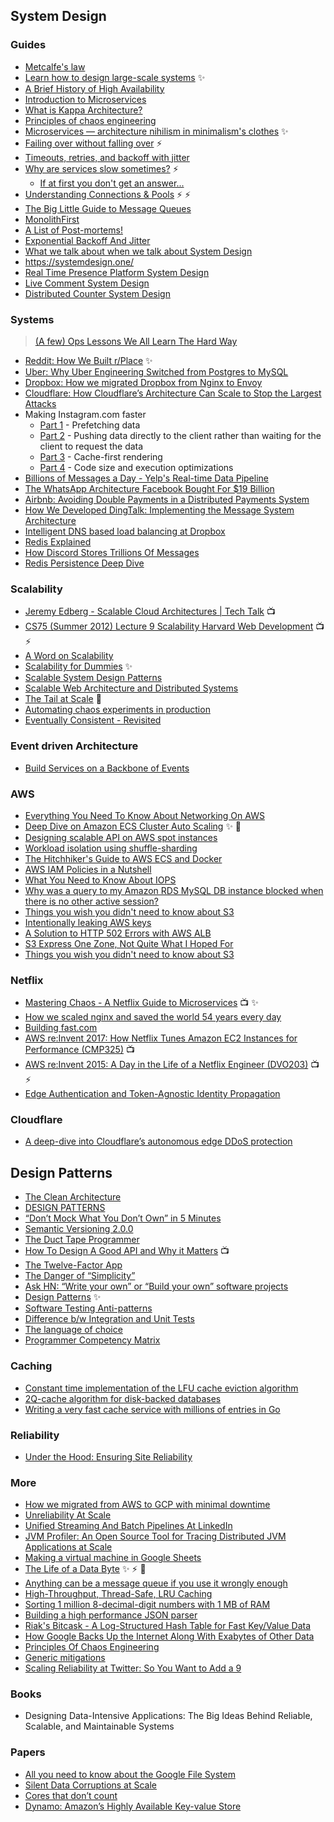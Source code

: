 ## System Design

### Guides

- [Metcalfe's law](https://en.wikipedia.org/wiki/Metcalfe%27s_law)
- [Learn how to design large-scale systems](https://github.com/donnemartin/system-design-primer) :sparkles:
- [A Brief History of High Availability](https://www.cockroachlabs.com/blog/brief-history-high-availability/)
- [Introduction to Microservices](https://www.nginx.com/blog/introduction-to-microservices/)
- [What is Kappa Architecture?](http://milinda.pathirage.org/kappa-architecture.com/)
- [Principles of chaos engineering](http://principlesofchaos.org/)
- [Microservices — architecture nihilism in minimalism's clothes](https://vlfig.me/posts/microservices) :sparkles:
- [Failing over without falling over](https://stackoverflow.blog/2020/10/23/adrian-cockcroft-aws-failover-chaos-engineering-fault-tolerance-distaster-recovery/) :zap:
- [Timeouts, retries, and backoff with jitter](https://aws.amazon.com/builders-library/timeouts-retries-and-backoff-with-jitter/)
- [Why are services slow sometimes?](https://dev.to/aws/why-are-services-slow-sometimes-mn3) :zap:
  - [If at first you don't get an answer...](https://dev.to/aws/if-at-first-you-don-t-get-an-answer-3e85)
- [Understanding Connections & Pools](https://sudhir.io/understanding-connections-pools/) :zap: :zap:
- [The Big Little Guide to Message Queues](https://sudhir.io/the-big-little-guide-to-message-queues/)
- [MonolithFirst](https://martinfowler.com/bliki/MonolithFirst.html)
- [A List of Post-mortems!](https://github.com/danluu/post-mortems)
- [Exponential Backoff And Jitter](https://aws.amazon.com/blogs/architecture/exponential-backoff-and-jitter/)
- [What we talk about when we talk about System Design](https://maheshba.bitbucket.io/blog/2023/07/12/Design.html)
- https://systemdesign.one/
- [Real Time Presence Platform System Design](https://systemdesign.one/real-time-presence-platform-system-design/)
- [Live Comment System Design](https://systemdesign.one/live-comment-system-design/)
- [Distributed Counter System Design](https://systemdesign.one/distributed-counter-system-design/)

### Systems

> [(A few) Ops Lessons We All Learn The Hard Way](https://www.netmeister.org/blog/ops-lessons.html)

- [Reddit: How We Built r/Place](https://redditblog.com/2017/04/13/how-we-built-rplace/) :sparkles:
- [Uber: Why Uber Engineering Switched from Postgres to MySQL](https://eng.uber.com/mysql-migration/)
- [Dropbox: How we migrated Dropbox from Nginx to Envoy](https://dropbox.tech/infrastructure/how-we-migrated-dropbox-from-nginx-to-envoy)
- [Cloudflare: How Cloudflare’s Architecture Can Scale to Stop the Largest Attacks](https://www.cloudflare.com/media/pdf/cf-wp-dns-attacks.pdf)
- Making Instagram.com faster
  - [Part 1](https://instagram-engineering.com/making-instagram-com-faster-part-1-f350c8fba0d4) - Prefetching data
  - [Part 2](https://instagram-engineering.com/making-instagram-com-faster-part-2-f350c8fba0d4) - Pushing data directly to the client rather than waiting for the client to request the data
  - [Part 3](https://instagram-engineering.com/making-instagram-com-faster-part-3-cache-first-6f3f130b9669) - Cache-first rendering
  - [Part 4](https://instagram-engineering.com/making-instagram-com-faster-code-size-and-execution-optimizations-part-4-57668be796a8) - Code size and execution optimizations
- [Billions of Messages a Day - Yelp's Real-time Data Pipeline](https://engineeringblog.yelp.com/2016/07/billions-of-messages-a-day-yelps-real-time-data-pipeline.html)
- [The WhatsApp Architecture Facebook Bought For $19 Billion](http://highscalability.com/blog/2014/2/26/the-whatsapp-architecture-facebook-bought-for-19-billion.html)
- [Airbnb: Avoiding Double Payments in a Distributed Payments System](https://medium.com/airbnb-engineering/avoiding-double-payments-in-a-distributed-payments-system-2981f6b070bb)
- [How We Developed DingTalk: Implementing the Message System Architecture](https://www.alibabacloud.com/blog/how-we-developed-dingtalk-implementing-the-message-system-architecture_595905)
- [Intelligent DNS based load balancing at Dropbox](https://dropbox.tech/infrastructure/intelligent-dns-based-load-balancing-at-dropbox)
- [Redis Explained](https://architecturenotes.co/redis/)
- [How Discord Stores Trillions Of Messages](https://discord.com/blog/how-discord-stores-trillions-of-messages)
- [Redis Persistence Deep Dive](https://www.memurai.com/blog/redis-persistence-deep-dive)

### Scalability

- [Jeremy Edberg - Scalable Cloud Architectures | Tech Talk](https://www.youtube.com/watch?v=cCAO9moDucI&t=1s) :tv:
- [CS75 (Summer 2012) Lecture 9 Scalability Harvard Web Development](https://www.youtube.com/watch?v=-W9F__D3oY4) :tv: :zap:
- [A Word on Scalability](https://www.allthingsdistributed.com/2006/03/a_word_on_scalability.html)
- [Scalability for Dummies](https://www.lecloud.net/post/7295452622/scalability-for-dummies-part-1-clones) :sparkles:
- [Scalable System Design Patterns](https://horicky.blogspot.com/2010/10/scalable-system-design-patterns.html)
- [Scalable Web Architecture and Distributed Systems](https://www.aosabook.org/en/distsys.html)
- [The Tail at Scale](https://cseweb.ucsd.edu/~gmporter/classes/fa17/cse124/post/schedule/p74-dean.pdf) :page_with_curl:
- [Automating chaos experiments in production](https://arxiv.org/pdf/1905.04648.pdf)
- [Eventually Consistent - Revisited](https://www.allthingsdistributed.com/2008/12/eventually_consistent.html)

### Event driven Architecture

- [Build Services on a Backbone of Events](https://www.confluent.io/blog/build-services-backbone-events/)

### AWS

- [Everything You Need To Know About Networking On AWS](https://grahamlyons.com/article/everything-you-need-to-know-about-networking-on-aws)
- [Deep Dive on Amazon ECS Cluster Auto Scaling](https://aws.amazon.com/blogs/containers/deep-dive-on-amazon-ecs-cluster-auto-scaling/) :sparkles: :construction:
- [Designing scalable API on AWS spot instances](https://blog.adapty.io/designing-scalable-api-on-aws-stop-instance/)
- [Workload isolation using shuffle-sharding](https://aws.amazon.com/builders-library/workload-isolation-using-shuffle-sharding/)
- [The Hitchhiker's Guide to AWS ECS and Docker](https://start.jcolemorrison.com/the-hitchhikers-guide-to-aws-ecs-and-docker/)
- [AWS IAM Policies in a Nutshell](https://start.jcolemorrison.com/aws-iam-policies-in-a-nutshell/)
- [What You Need to Know About IOPS](https://cloudcasts.io/article/what-you-need-to-know-about-iops)
- [Why was a query to my Amazon RDS MySQL DB instance blocked when there is no other active session?](https://aws.amazon.com/premiumsupport/knowledge-center/blocked-mysql-query/)
- [Things you wish you didn't need to know about S3](https://blog.plerion.com/things-you-wish-you-didnt-need-to-know-about-s3/)
- [Intentionally leaking AWS keys](https://brokenco.de/2021/01/15/leaking-aws-keys.html)
- [A Solution to HTTP 502 Errors with AWS ALB](https://www.tessian.com/blog/how-to-fix-http-502-errors/)
- [S3 Express One Zone, Not Quite What I Hoped For](https://jack-vanlightly.com/blog/2023/11/29/s3-express-one-zone-not-quite-what-i-hoped-for)
- [Things you wish you didn't need to know about S3](https://blog.plerion.com/things-you-wish-you-didnt-need-to-know-about-s3)

### Netflix

- [Mastering Chaos - A Netflix Guide to Microservices](https://www.youtube.com/watch?v=CZ3wIuvmHeM) :tv: :sparkles:
- [How we scaled nginx and saved the world 54 years every day](https://blog.cloudflare.com/how-we-scaled-nginx-and-saved-the-world-54-years-every-day)
- [Building fast.com](https://netflixtechblog.com/building-fast-com-4857fe0f8adb)
- [AWS re:Invent 2017: How Netflix Tunes Amazon EC2 Instances for Performance (CMP325)](https://www.youtube.com/watch?v=89fYOo1V2pA) :tv:
- [AWS re:Invent 2015: A Day in the Life of a Netflix Engineer (DVO203)](https://www.youtube.com/watch?v=-mL3zT1iIKw) :tv: :zap:
- [Edge Authentication and Token-Agnostic Identity Propagation](https://netflixtechblog.com/edge-authentication-and-token-agnostic-identity-propagation-514e47e0b602)

### Cloudflare

- [A deep-dive into Cloudflare’s autonomous edge DDoS protection](https://blog.cloudflare.com/deep-dive-cloudflare-autonomous-edge-ddos-protection/)

## Design Patterns

- [The Clean Architecture](https://blog.cleancoder.com/uncle-bob/2012/08/13/the-clean-architecture.html)
- [DESIGN PATTERNS](https://refactoring.guru/design-patterns)
- [“Don’t Mock What You Don’t Own” in 5 Minutes](https://hynek.me/articles/what-to-mock-in-5-mins/)
- [Semantic Versioning 2.0.0](https://semver.org/)
- [The Duct Tape Programmer](https://www.joelonsoftware.com/2009/09/23/the-duct-tape-programmer/)
- [How To Design A Good API and Why it Matters](https://www.youtube.com/watch?v=heh4OeB9A-c) :tv:
- [The Twelve-Factor App](https://12factor.net/)
- [The Danger of “Simplicity”](https://asthasr.github.io/posts/danger-of-simplicity)
- [Ask HN: “Write your own” or “Build your own” software projects](https://news.ycombinator.com/item?id=16591918)
- [Design Patterns](https://sourcemaking.com/design_patterns) :sparkles:
- [Software Testing Anti-patterns](http://blog.codepipes.com/testing/software-testing-antipatterns.html)
- [Difference b/w Integration and Unit Tests](https://stackoverflow.com/questions/10752/what-is-the-difference-between-integration-and-unit-tests/7876055#7876055)
- [The language of choice](https://codewords.recurse.com/issues/four/the-language-of-choice)
- [Programmer Competency Matrix](http://sijinjoseph.com/programmer-competency-matrix/)

### Caching

- [Constant time implementation of the LFU cache eviction algorithm](https://arpitbhayani.me/blogs/lfu)
- [2Q-cache algorithm for disk-backed databases](https://arpitbhayani.me/blogs/2q-cache/)
- [Writing a very fast cache service with millions of entries in Go](https://allegro.tech/2016/03/writing-fast-cache-service-in-go.html)

### Reliability

- [Under the Hood: Ensuring Site Reliability](https://engineering.squarespace.com/blog/2017/under-the-hood-ensuring-site-reliability)

### More

- [How we migrated from AWS to GCP with minimal downtime](https://postgresml.org/blog/how-we-migrated-from-aws-to-gcp-with-minimal-downtime?ref=dailydev)
- [Unreliability At Scale](https://blog.dshr.org/2021/06/unreliability-at-scale.html)
- [Unified Streaming And Batch Pipelines At LinkedIn](https://engineering.linkedin.com/blog/2023/unified-streaming-and-batch-pipelines-at-linkedin--reducing-proc)
- [JVM Profiler: An Open Source Tool for Tracing Distributed JVM Applications at Scale](https://eng.uber.com/jvm-profiler/)
- [Making a virtual machine in Google Sheets](https://briansteffens.github.io/2017/07/03/google-sheets-virtual-machine.html)
- [The Life of a Data Byte](https://queue.acm.org/detail.cfm?id=3419941) :sparkles: :zap: :construction:
- [Anything can be a message queue if you use it wrongly enough](https://xeiaso.net/blog/anything-message-queue)
- [High-Throughput, Thread-Safe, LRU Caching](https://tech.ebayinc.com/engineering/high-throughput-thread-safe-lru-caching/)
- [Sorting 1 million 8-decimal-digit numbers with 1 MB of RAM](https://stackoverflow.com/questions/12748246/sorting-1-million-8-decimal-digit-numbers-with-1-mb-of-ram)
- [Building a high performance JSON parser](https://dave.cheney.net/paste/gophercon-sg-2023.html)
- [Riak's Bitcask - A Log-Structured Hash Table for Fast Key/Value Data](https://highscalability.com/riaks-bitcask-a-log-structured-hash-table-for-fast-keyvalue/)
- [How Google Backs Up the Internet Along With Exabytes of Other Data](https://highscalability.com/how-google-backs-up-the-internet-along-with-exabytes-of-othe/)
- [Principles Of Chaos Engineering](https://principlesofchaos.org/)
- [Generic mitigations](https://www.oreilly.com/content/generic-mitigations/)
- [Scaling Reliability at Twitter: So You Want to Add a 9](https://www.youtube.com/watch?v=hYu13kBenjE)

### Books

- Designing Data-Intensive Applications: The Big Ideas Behind Reliable, Scalable, and Maintainable Systems

### Papers

- [All you need to know about the Google File System](https://vutr.substack.com/p/i-spent-8-hours-reading-the-paper)
- [Silent Data Corruptions at Scale](https://arxiv.org/pdf/2102.11245)
- [Cores that don’t count](https://dl.acm.org/doi/pdf/10.1145/3458336.3465297)
- [Dynamo: Amazon’s Highly Available Key-value Store ](https://www.allthingsdistributed.com/files/amazon-dynamo-sosp2007.pdf)
